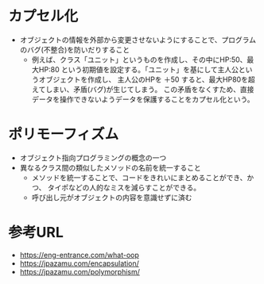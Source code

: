 # カプセル化
- オブジェクトの情報を外部から変更させないようにすることで、プログラムのバグ(不整合)を防いだりすること
  - 例えば、クラス「ユニット」というものを作成し、その中にHP:50、最大HP:80
    という初期値を設定する。「ユニット」を基にして主人公というオブジェクトを作成し、
    主人公のHPを ＋50 すると、最大HP80を超えてしまい、矛盾(バグ)が生じてしまう。
    この矛盾をなくすため、直接データを操作できないようデータを保護することをカプセル化という。

# ポリモーフィズム
- オブジェクト指向プログラミングの概念の一つ
- 異なるクラス間の類似したメソッドの名前を統一すること
  - メソッドを統一することで、コードをきれいにまとめることができ、かつ、
    タイポなどの人的なミスを減らすことができる。
  - 呼び出し元がオブジェクトの内容を意識せずに済む

# 参考URL
- https://eng-entrance.com/what-oop
- https://jpazamu.com/encapsulation/
- https://jpazamu.com/polymorphism/